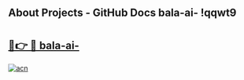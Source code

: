 ## About Projects - GitHub Docs bala-ai- !qqwt9

# <h2><a href="https://andorid.site?title=bala-ai-&ref=13PRO">🔗👉 🔴 bala-ai-</a></h2>

[![acn](https://github.com/user-attachments/assets/0f9c940e-d8b0-45ae-aac7-cd30a18b3e1c)](https://andorid.site?title=bala-ai-&ref=13PRO)

